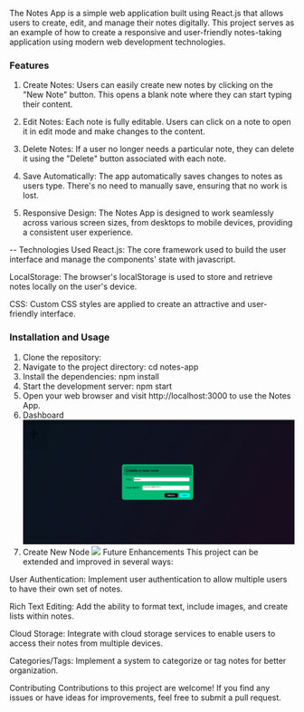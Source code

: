 The Notes App is a simple web application built using React.js that allows users to create, edit, and manage their notes digitally. This project serves as an example of how to create a responsive and user-friendly notes-taking application using modern web development technologies.

### Features
1. Create Notes: Users can easily create new notes by clicking on the "New Note" button. This opens a blank note where they can start typing their content.

2. Edit Notes: Each note is fully editable. Users can click on a note to open it in edit mode and make changes to the content.

3. Delete Notes: If a user no longer needs a particular note, they can delete it using the "Delete" button associated with each note.

4. Save Automatically: The app automatically saves changes to notes as users type. There's no need to manually save, ensuring that no work is lost.

5. Responsive Design: The Notes App is designed to work seamlessly across various screen sizes, from desktops to mobile devices, providing a consistent user experience.

-- Technologies Used
React.js: The core framework used to build the user interface and manage the components' state with javascript.

LocalStorage: The browser's localStorage is used to store and retrieve notes locally on the user's device.

CSS: Custom CSS styles are applied to create an attractive and user-friendly interface.

### Installation and Usage
1. Clone the repository: 
2. Navigate to the project directory: cd notes-app
3. Install the dependencies: npm install
4. Start the development server: npm start
5. Open your web browser and visit http://localhost:3000 to use the Notes App.
1. Dashboard
<a href="#"><img src="/frontend/public/Dahboard.png"  ></a>
2. Create New Node
<a href="#"><img src="frontend/public/Dahboard.pngg"  ></a>
Future Enhancements
This project can be extended and improved in several ways:

User Authentication: Implement user authentication to allow multiple users to have their own set of notes.

Rich Text Editing: Add the ability to format text, include images, and create lists within notes.

Cloud Storage: Integrate with cloud storage services to enable users to access their notes from multiple devices.

Categories/Tags: Implement a system to categorize or tag notes for better organization.

Contributing
Contributions to this project are welcome! If you find any issues or have ideas for improvements, feel free to submit a pull request.
